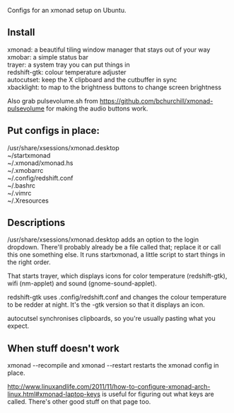 Configs for an xmonad setup on Ubuntu. 

## Install 

xmonad: a beautiful tiling window manager that stays out of your way  
xmobar: a simple status bar  
trayer: a system tray you can put things in  
redshift-gtk: colour temperature adjuster  
autocutset: keep the X clipboard and the cutbuffer in sync  
xbacklight: to map to the brightness buttons to change screen brightness  

Also grab pulsevolume.sh from https://github.com/bchurchill/xmonad-pulsevolume for making the audio buttons work.

## Put configs in place:

/usr/share/xsessions/xmonad.desktop  
~/startxmonad  
~/.xmonad/xmonad.hs  
~/.xmobarrc  
~/.config/redshift.conf  
~/.bashrc  
~/.vimrc  
~/.Xresources    

## Descriptions

/usr/share/xsessions/xmonad.desktop adds an option to the login dropdown.
There'll probably already be a file called that; replace it or call this
one something else. It runs startxmonad, a little script to start things
in the right order.

That starts trayer, which displays icons for color temperature
(redshift-gtk), wifi (nm-applet) and sound (gnome-sound-applet).

redshift-gtk uses .config/redshift.conf and changes the colour temperature to be
redder at night. It's the  -gtk version so that it displays an icon.

autocutsel synchronises clipboards, so you're usually pasting what you expect.

## When stuff doesn't work
xmonad --recompile and xmonad --restart restarts the xmonad config in place.

http://www.linuxandlife.com/2011/11/how-to-configure-xmonad-arch-linux.html#xmonad-laptop-keys is useful for figuring out what keys are called. There's other good stuff on that page too.  
